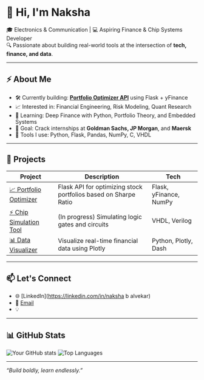 # 👋 Hi, I'm Naksha

🎓 Electronics & Communication | 💻 Aspiring Finance & Chip Systems Developer  
🔍 Passionate about building real-world tools at the intersection of **tech, finance, and data**.

---

## ⚡ About Me

- 🛠️ Currently building: **[Portfolio Optimizer API](https://github.com/naksha2-2/portfolio-optimizer)** using Flask + yFinance  
- 📈 Interested in: Financial Engineering, Risk Modeling, Quant Research  
- 🧠 Learning: Deep Finance with Python, Portfolio Theory, and Embedded Systems  
- 🎯 Goal: Crack internships at **Goldman Sachs, JP Morgan**, and **Maersk**  
- 🧰 Tools I use: Python, Flask, Pandas, NumPy, C, VHDL

---

## 🚀 Projects

| Project | Description | Tech |
|--------|-------------|------|
| [📈 Portfolio Optimizer](https://github.com/yourusername/portfolio-optimizer) | Flask API for optimizing stock portfolios based on Sharpe Ratio | Flask, yFinance, NumPy |
| [⚡ Chip Simulation Tool](#) | (In progress) Simulating logic gates and circuits | VHDL, Verilog |
| [📊 Data Visualizer](#) | Visualize real-time financial data using Plotly | Python, Plotly, Dash |

---

## 📫 Let's Connect

- 🌐 [LinkedIn](https://linkedin.com/in/naksha b alvekar)
- 📨 [Email](mailto:nakshab326@gmail.com)
- 💡 

---

## 📊 GitHub Stats

![Your GitHub stats](https://github-readme-stats.vercel.app/api?username=naksha2-2&show_icons=true&theme=radical)
![Top Languages](https://github-readme-stats.vercel.app/api/top-langs/?username=naksha2-2&layout=compact&theme=radical)

---

_“Build boldly, learn endlessly.”_
